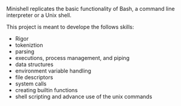 Minishell replicates the basic functionality of Bash, a command line interpreter or a Unix shell.

This project is meant to develope the follows skills:
  - Rigor
  - tokeniztion
  - parsing
  - executions, process management, and piping
  - data structures
  - environment variable handling
  - file descriptors
  - system calls
  - creating builtin functions
  - shell scripting and advance use of the unix commands

